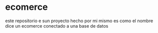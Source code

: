 # ecomerce
este repositorio e sun proyecto hecho por mi mismo
es como el nombre dice un ecomerce conectado a una base de datos

